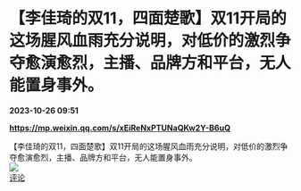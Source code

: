 # 【李佳琦的双11，四面楚歌】双11开局的这场腥风血雨充分说明，对低价的激烈争夺愈演愈烈，主播、品牌方和平台，无人能置身事外。

**2023-10-26 09:51**

**https://mp.weixin.qq.com/s/xEiReNxPTUNaQKw2Y-B6uQ**

【李佳琦的双11，四面楚歌】双11开局的这场腥风血雨充分说明，对低价的激烈争夺愈演愈烈，主播、品牌方和平台，无人能置身事外。  
![](https://img3.chouti.com/CHOUTI_20231026/C3EFA31C29194D08B5CF712EBBB6836C_W756H756.jpeg)  
[评论](https://m.chouti.com/link/40408906)